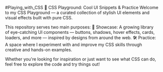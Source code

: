 #Playing_with_CSS
🎨 CSS Playground: Cool UI Snippets & Practice
Welcome to my CSS Playground — a curated collection of stylish UI elements and visual effects built with pure CSS.

This repository serves two main purposes:
🧩 Showcase: A growing library of eye-catching UI components — buttons, shadows, hover effects, cards, loaders, and more — inspired by designs from around the web.
🛠️ Practice: A space where I experiment with and improve my CSS skills through creative and hands-on examples.

Whether you're looking for inspiration or just want to see what CSS can do, feel free to explore the code and try things out!


